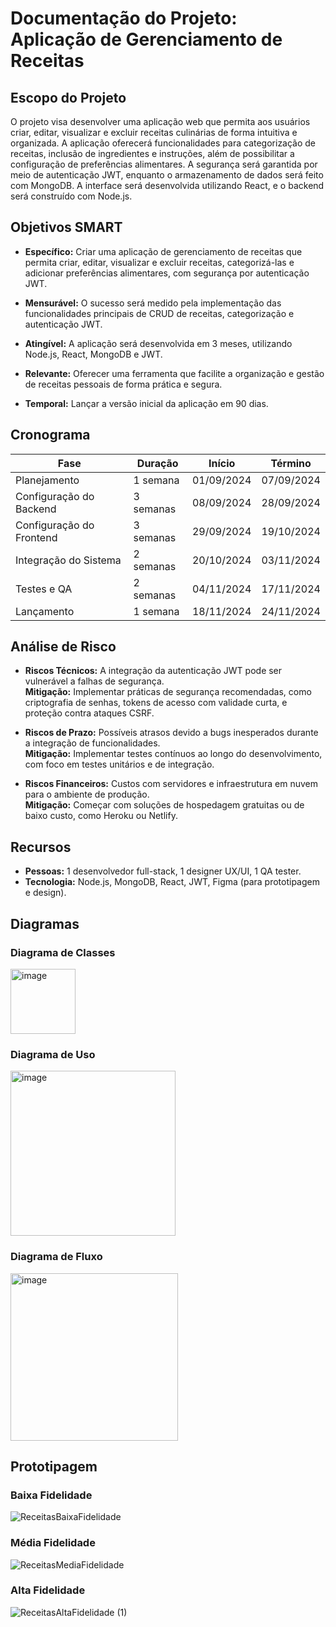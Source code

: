 # Documentação do Projeto: Aplicação de Gerenciamento de Receitas

## Escopo do Projeto
O projeto visa desenvolver uma aplicação web que permita aos usuários criar, editar, visualizar e excluir receitas culinárias de forma intuitiva e organizada. A aplicação oferecerá funcionalidades para categorização de receitas, inclusão de ingredientes e instruções, além de possibilitar a configuração de preferências alimentares. A segurança será garantida por meio de autenticação JWT, enquanto o armazenamento de dados será feito com MongoDB. A interface será desenvolvida utilizando React, e o backend será construído com Node.js.

## Objetivos SMART

- **Específico:** Criar uma aplicação de gerenciamento de receitas que permita criar, editar, visualizar e excluir receitas, categorizá-las e adicionar preferências alimentares, com segurança por autenticação JWT.
  
- **Mensurável:** O sucesso será medido pela implementação das funcionalidades principais de CRUD de receitas, categorização e autenticação JWT.
  
- **Atingível:** A aplicação será desenvolvida em 3 meses, utilizando Node.js, React, MongoDB e JWT.
  
- **Relevante:** Oferecer uma ferramenta que facilite a organização e gestão de receitas pessoais de forma prática e segura.
  
- **Temporal:** Lançar a versão inicial da aplicação em 90 dias.

## Cronograma

| Fase                     | Duração    | Início      | Término     |
|--------------------------|------------|-------------|-------------|
| Planejamento              | 1 semana   | 01/09/2024  | 07/09/2024  |
| Configuração do Backend   | 3 semanas  | 08/09/2024  | 28/09/2024  |
| Configuração do Frontend  | 3 semanas  | 29/09/2024  | 19/10/2024  |
| Integração do Sistema     | 2 semanas  | 20/10/2024  | 03/11/2024  |
| Testes e QA               | 2 semanas  | 04/11/2024  | 17/11/2024  |
| Lançamento                | 1 semana   | 18/11/2024  | 24/11/2024  |

## Análise de Risco

- **Riscos Técnicos:** A integração da autenticação JWT pode ser vulnerável a falhas de segurança.  
  **Mitigação:** Implementar práticas de segurança recomendadas, como criptografia de senhas, tokens de acesso com validade curta, e proteção contra ataques CSRF.
  
- **Riscos de Prazo:** Possíveis atrasos devido a bugs inesperados durante a integração de funcionalidades.  
  **Mitigação:** Implementar testes contínuos ao longo do desenvolvimento, com foco em testes unitários e de integração.
  
- **Riscos Financeiros:** Custos com servidores e infraestrutura em nuvem para o ambiente de produção.  
  **Mitigação:** Começar com soluções de hospedagem gratuitas ou de baixo custo, como Heroku ou Netlify.

## Recursos

- **Pessoas:** 1 desenvolvedor full-stack, 1 designer UX/UI, 1 QA tester.
- **Tecnologia:** Node.js, MongoDB, React, JWT, Figma (para prototipagem e design).
  
## Diagramas

### Diagrama de Classes
<img width="104" alt="image" src="https://github.com/user-attachments/assets/c91bf8a8-a691-4d18-bbfb-65e11c8a311f">


### Diagrama de Uso
<img width="264" alt="image" src="https://github.com/user-attachments/assets/7f0fe95f-8985-436c-85f3-7297c689d3a2">


### Diagrama de Fluxo
<img width="268" alt="image" src="https://github.com/user-attachments/assets/b7ae0ed3-f5b9-42a5-9cd5-074601877992">

## Prototipagem

### Baixa Fidelidade
![ReceitasBaixaFidelidade](https://github.com/user-attachments/assets/984fb9c0-0eb1-4a68-95bb-ffc8741842ae)

### Média Fidelidade
![ReceitasMediaFidelidade](https://github.com/user-attachments/assets/2ee00f7e-c81a-4412-a119-4970b3055af4)

### Alta Fidelidade
![ReceitasAltaFidelidade (1)](https://github.com/user-attachments/assets/65cffb5c-2874-42f0-9649-303a1114f8ee)


